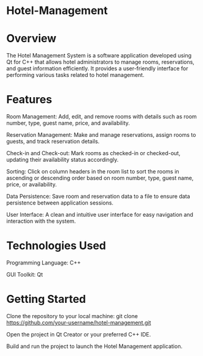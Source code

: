 # Hotel-Management

# Overview

The Hotel Management System is a software application developed using Qt for C++ that allows hotel administrators to manage rooms, reservations, and guest information efficiently. It provides a user-friendly interface for performing various tasks related to hotel management.

# Features

Room Management: Add, edit, and remove rooms with details such as room number, type, guest name, price, and availability.

Reservation Management: Make and manage reservations, assign rooms to guests, and track reservation details.

Check-in and Check-out: Mark rooms as checked-in or checked-out, updating their availability status accordingly.

Sorting: Click on column headers in the room list to sort the rooms in ascending or descending order based on room number, type, guest name, price, or availability.

Data Persistence: Save room and reservation data to a file to ensure data persistence between application sessions.

User Interface: A clean and intuitive user interface for easy navigation and interaction with the system.

# Technologies Used

Programming Language: C++

GUI Toolkit: Qt

# Getting Started

Clone the repository to your local machine:
git clone https://github.com/your-username/hotel-management.git

Open the project in Qt Creator or your preferred C++ IDE.

Build and run the project to launch the Hotel Management application.


